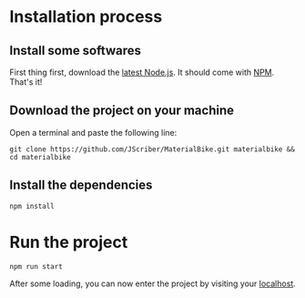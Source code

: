 # Installation process
## Install some softwares
First thing first, download the [latest Node.js](https://nodejs.org/en/). It should come with [NPM](https://www.npmjs.com/get-npm).
That's it!

## Download the project on your machine
Open a terminal and paste the following line:
```
git clone https://github.com/JScriber/MaterialBike.git materialbike && cd materialbike
```

## Install the dependencies
```
npm install
```

# Run the project
```
npm run start
```

After some loading, you can now enter the project by visiting your [localhost](localhost:4200/accueil).